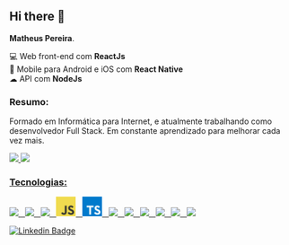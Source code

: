 ## Hi there 👋

**Matheus Pereira**.

💻 Web front-end com **ReactJs** <br/>
📱 Mobile para Android e iOS com **React Native** <br/> 
☁ API com **NodeJs** <br/>

### Resumo:
Formado em Informática para Internet, e atualmente trabalhando como desenvolvedor Full Stack.
Em constante aprendizado para melhorar cada vez mais.

<div align="left">
  <a href="https://github.com/matheusPcruz18">
  <img height="150em" src="https://github-readme-stats.vercel.app/api?username=matheusPcruz18&show_icons=true&theme=highcontrast&include_all_commits=true&count_private=true"/>
  <img height="150em" src="https://github-readme-stats.vercel.app/api/top-langs/?username=matheusPcruz18&layout=compact&langs_count=7&theme=highcontrast"/>
</div>

### Tecnologias: 

<p>
  <img src="https://image.flaticon.com/icons/png/512/919/919827.png" height="35px"/>
  &nbsp;
  <img src="https://3.bp.blogspot.com/-oRSUw_TmO9o/XIb61m88fcI/AAAAAAAAIq0/vnxl2zzsXEQsnHI2fH4GjKu_ZT0urRo4wCK4BGAYYCw/s1600/icon%2Bcss%2B3.png" height="35px"/>
  &nbsp;
  <img src="https://cdn4.iconfinder.com/data/icons/logos-3/600/React.js_logo-512.png" height="35px"/>
  &nbsp;
  <img src="https://raw.githubusercontent.com/github/explore/80688e429a7d4ef2fca1e82350fe8e3517d3494d/topics/javascript/javascript.png" height="35px"/>
  &nbsp;  
  <img src="https://raw.githubusercontent.com/github/explore/80688e429a7d4ef2fca1e82350fe8e3517d3494d/topics/typescript/typescript.png" height="35px"/>
  &nbsp; 
  <img src="https://cdn.iconscout.com/icon/free/png-256/node-js-1-1174935.png" height="35px"/>
  &nbsp;
  <img src="https://upload.wikimedia.org/wikipedia/commons/thumb/c/c2/Adobe_XD_CC_icon.svg/1200px-Adobe_XD_CC_icon.svg.png" height="35px" />
  &nbsp; 
  <img src="https://seeklogo.com/images/F/figma-logo-E4E21D3AEA-seeklogo.com.png" height="35px" />
  &nbsp;  
  <img src="https://ioiodesign.com/wp-content/uploads/2020/10/Photoshop-logo.png" height="35px" />
  &nbsp;  
  <img src="https://cdn.iconscout.com/icon/free/png-256/postgresql-11-1175122.png" height="35px" />
  &nbsp;
  <img src="https://cdn.freebiesupply.com/logos/large/2x/sequelize-logo-svg-vector.svg" height="35px" />
</p>


[![Linkedin Badge](https://img.shields.io/badge/Matheus%20Pereira-0077B5?style=for-the-badge&logo=linkedin&logoColor=white)](https://www.linkedin.com/in/matheus-p-77569b138/)
